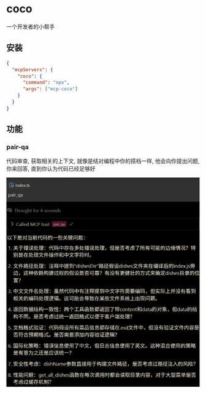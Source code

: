 # coco

一个开发者的小帮手

## 安装

```json
{
  "mcpServers": {
    "coco": {
      "command": "npx",
      "args": ["mcp-coco"]
    }
  }
}
```

## 功能

### pair-qa

代码审查, 获取相关的上下文, 就像是结对编程中你的搭档一样, 他会向你提出问题, 你来回答, 直到你认为代码已经足够好

![Pair QA Example](assets/pair_qa.png)
